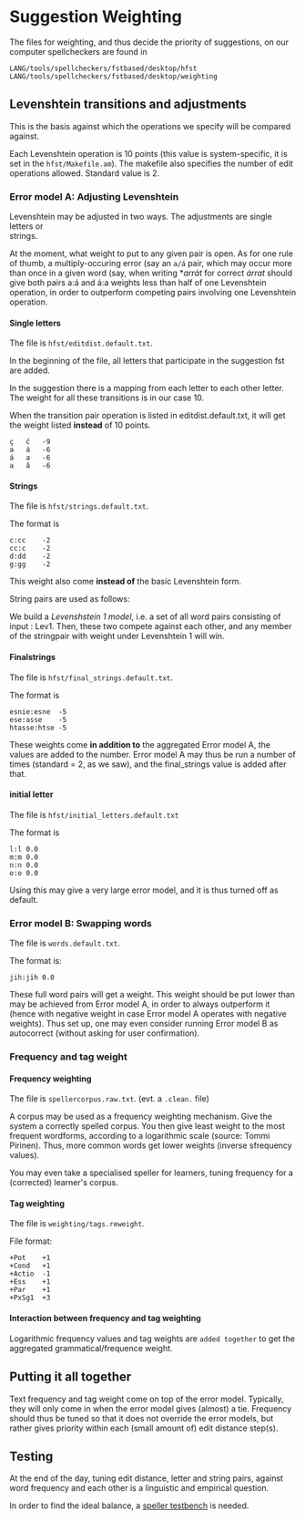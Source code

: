 # Suggestion Weighting

The files for weighting, and thus decide the priority of suggestions, on
our computer spellcheckers are found in

```
LANG/tools/spellcheckers/fstbased/desktop/hfst
LANG/tools/spellcheckers/fstbased/desktop/weighting
```

## Levenshtein transitions and adjustments

This is the basis against which the operations we specify will
be compared against.

Each Levenshtein operation is 10 points (this value is system-specific,
it is set in the `hfst/Makefile.am`). The makefile also specifies
the number of edit operations allowed. Standard value is 2.

### Error model A: Adjusting Levenshtein

Levenshtein may be adjusted in two ways. The adjustments are single letters or  
strings.

At the moment, what weight to put to any given pair is open. As for
one rule of thumb, a multiply-occuring error (say an `a/á` pair,
which may occur more than once in a given word (say, when writing \*_arrát_
for correct _árrat_ should give both pairs a:á and á:a weights
less than half of one Levenshtein operation, in order to outperform
competing pairs involving one Levenshtein operation.

#### Single letters

The file is `hfst/editdist.default.txt`.

In the beginning of the file, all letters that participate
in the suggestion fst are added.

In the suggestion there is a mapping from each letter to each other letter.
The weight for all these transitions is in our case 10.

When the transition pair operation is listed in editdist.default.txt,
it will get the weight listed **instead** of 10 points.

```
ç	č	-9
a	á	-6
á	a	-6
a	â	-6
```

#### Strings

The file is `hfst/strings.default.txt`.

The format is

```
c:cc	-2
cc:c	-2
d:dd	-2
g:gg	-2
```

This weight also come **instead of** the basic Levenshtein form.

String pairs are used as follows:

We build a _Levenshstein 1 model_, i.e. a set of all
word pairs consisting of input : Lev1. Then, these two compete against
each other, and any member of the stringpair with weight under Levenshtein 1
will win.

#### Finalstrings

The file is `hfst/final_strings.default.txt`.

The format is

```
esnie:esne	-5
ese:asse	-5
htasse:htse	-5
```

These weights come **in addition to** the aggregated Error model A,
the values are added to the number. Error model A may thus be run
a number of times (standard = 2, as we saw), and the final_strings
value is added after that.

#### initial letter

The file is `hfst/initial_letters.default.txt`

The format is

```
l:l	0.0
m:m	0.0
n:n	0.0
o:o	0.0
```

Using this may give a very large error model, and it is thus
turned off as default.

### Error model B: Swapping words

The file is `words.default.txt`.

The format is:

```
jih:jïh	0.0
```

These full word pairs will get a weight.
This weight should be put lower than may be achieved from
Error model A, in order to always outperform it (hence with negative
weight in case Error model A operates with negative weights). Thus set up,
one may even consider running Error model B as autocorrect
(without asking for user confirmation).

### Frequency and tag weight

#### Frequency weighting

The file is `spellercorpus.raw.txt`. (evt. a `.clean.` file)

A corpus may be used as a frequency weighting mechanism.
Give the system a correctly spelled corpus.
You then give least weight to the most frequent wordforms,
according to a logarithmic scale (source: Tommi Pirinen).
Thus, more common words get lower weights (inverse sfrequency values).

You may even take a specialised speller for learners, tuning
frequency for a (corrected) learner's corpus.

#### Tag weighting

The file is `weighting/tags.reweight`.

File format:

```
+Pot    +1
+Cond   +1
+Actio  -1
+Ess    +1
+Par    +1
+PxSg1  +3
```

#### Interaction between frequency and tag weighting

Logarithmic frequency values and tag weights are `added together` to get the aggregated grammatical/frequence weight.

## Putting it all together

Text frequency and tag weight come on top of the error model.
Typically, they will only come in when the error model gives (almost) a tie.
Frequency should thus be tuned so that it does not override the error models,
but rather gives priority within each (small amount of) edit distance step(s).

## Testing

At the end of the day, tuning edit distance, letter and string pairs, against word frequency and each other is a linguistic and empirical question.

In order to find the ideal balance, a [speller testbench](../GeneralTesting.html) is needed.
